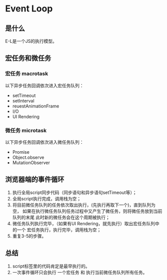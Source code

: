 # Event Loop
## 是什么
E-L是一个JS的执行模型。

## 宏任务和微任务
### 宏任务 macrotask
以下异步任务回调依次进入宏任务队列：
* setTimeout
* setInterval
* reuestAnimationFrame
* I/O
* UI Rendering

### 微任务 microtask
以下异步任务回调依次进入微任务队列：
* Promise
* Object.observe
* MutationObserver

## 浏览器端的事件循环
1. 执行全局script同步代码（同步语句和异步语句setTimeout等）；
2. 全局script执行完成，调用栈为空；
3. 将目前微任务队列的任务依次取出执行，(先执行再取下一个)，直到队列为空，
    如果在执行微任务队列任务过程中又产生了微任务，则将微任务放到当前队列的末尾
    此时新的微任务会在这个周期被执行；
4. 微任务队列执行完毕，（如果有UI Rendering，就先执行）取出宏任务队列中的一个
    宏任务执行，执行完毕，调用栈为空；
5. 重复3-5的步骤。

## 总结
1. script标签里的代码肯定是最早执行的。
2. 一次事件循环只会执行 一个宏任务 和 执行当前微任务队列所有任务。